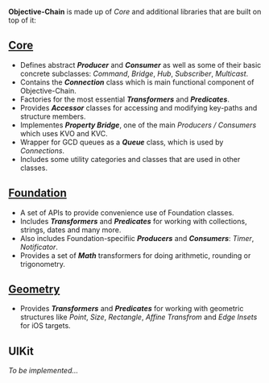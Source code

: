 **Objective-Chain** is made up of *Core* and additional libraries that are built on top of it:

## [Core](1)
  - Defines abstract ***Producer*** and ***Consumer*** as well as some of their basic concrete subclasses: *Command*, *Bridge*, *Hub*, *Subscriber*, *Multicast*.
  - Contains the ***Connection*** class which is main functional component of Objective-Chain.
  - Factories for the most essential ***Transformers*** and ***Predicates***.
  - Provides ***Accessor*** classes for accessing and modifying key-paths and structure members.
  - Implementes ***Property Bridge***, one of the main *Producers / Consumers* which uses KVO and KVC.
  - Wrapper for GCD queues as a ***Queue*** class, which is used by *Connections*.
  - Includes some utility categories and classes that are used in other classes.
  
## [Foundation](2)
  - A set of APIs to provide convenience use of Foundation classes.
  - Includes ***Transformers*** and ***Predicates*** for working with collections, strings, dates and many more.
  - Also includes Foundation-specifiic ***Producers*** and ***Consumers***: *Timer*, *Notificator*.
  - Provides a set of ***Math*** transformers for doing arithmetic, rounding or trigonometry.
  
## [Geometry](3)
  - Provides ***Transformers*** and ***Predicates*** for working with geometric structures like *Point*, *Size*, *Rectangle*, *Affine Transfrom* and *Edge Insets* for iOS targets.

## UIKit
*To be implemented…*


[1]: Core/README.md
[2]: Foundation/README.md
[3]: Geometry/README.md